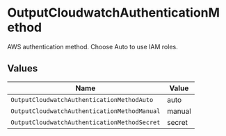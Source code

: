 # OutputCloudwatchAuthenticationMethod

AWS authentication method. Choose Auto to use IAM roles.


## Values

| Name                                         | Value                                        |
| -------------------------------------------- | -------------------------------------------- |
| `OutputCloudwatchAuthenticationMethodAuto`   | auto                                         |
| `OutputCloudwatchAuthenticationMethodManual` | manual                                       |
| `OutputCloudwatchAuthenticationMethodSecret` | secret                                       |